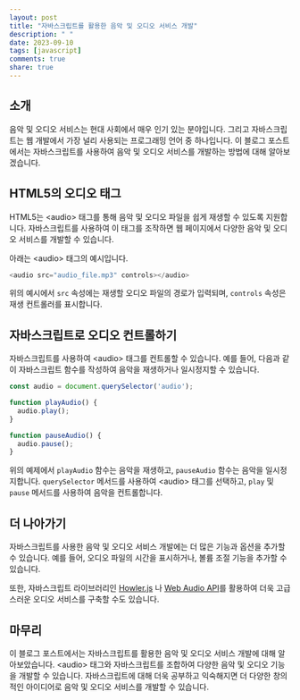 ```yaml
---
layout: post
title: "자바스크립트를 활용한 음악 및 오디오 서비스 개발"
description: " "
date: 2023-09-10
tags: [javascript]
comments: true
share: true
---
```


## 소개
음악 및 오디오 서비스는 현대 사회에서 매우 인기 있는 분야입니다. 그리고 자바스크립트는 웹 개발에서 가장 널리 사용되는 프로그래밍 언어 중 하나입니다. 이 블로그 포스트에서는 자바스크립트를 사용하여 음악 및 오디오 서비스를 개발하는 방법에 대해 알아보겠습니다.

## HTML5의 오디오 태그
HTML5는 \<audio> 태그를 통해 음악 및 오디오 파일을 쉽게 재생할 수 있도록 지원합니다. 자바스크립트를 사용하여 이 태그를 조작하면 웹 페이지에서 다양한 음악 및 오디오 서비스를 개발할 수 있습니다.

아래는 \<audio> 태그의 예시입니다.
```javascript
<audio src="audio_file.mp3" controls></audio>
```
위의 예시에서 `src` 속성에는 재생할 오디오 파일의 경로가 입력되며, `controls` 속성은 재생 컨트롤러를 표시합니다. 

## 자바스크립트로 오디오 컨트롤하기
자바스크립트를 사용하여 \<audio> 태그를 컨트롤할 수 있습니다. 예를 들어, 다음과 같이 자바스크립트 함수를 작성하여 음악을 재생하거나 일시정지할 수 있습니다.

```javascript
const audio = document.querySelector('audio');

function playAudio() {
  audio.play();
}

function pauseAudio() {
  audio.pause();
}
```
위의 예제에서 `playAudio` 함수는 음악을 재생하고, `pauseAudio` 함수는 음악을 일시정지합니다. `querySelector` 메서드를 사용하여 \<audio> 태그를 선택하고, `play` 및 `pause` 메서드를 사용하여 음악을 컨트롤합니다.

## 더 나아가기
자바스크립트를 사용한 음악 및 오디오 서비스 개발에는 더 많은 기능과 옵션을 추가할 수 있습니다. 예를 들어, 오디오 파일의 시간을 표시하거나, 볼륨 조절 기능을 추가할 수 있습니다.

또한, 자바스크립트 라이브러리인 [Howler.js](https://howlerjs.com/) 나 [Web Audio API](https://developer.mozilla.org/en-US/docs/Web/API/Web_Audio_API)를 활용하여 더욱 고급스러운 오디오 서비스를 구축할 수도 있습니다.

## 마무리
이 블로그 포스트에서는 자바스크립트를 활용한 음악 및 오디오 서비스 개발에 대해 알아보았습니다. \<audio> 태그와 자바스크립트를 조합하여 다양한 음악 및 오디오 기능을 개발할 수 있습니다. 자바스크립트에 대해 더욱 공부하고 익숙해지면 더 다양한 창의적인 아이디어로 음악 및 오디오 서비스를 개발할 수 있습니다.